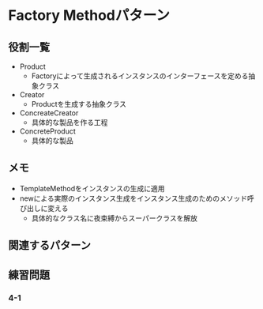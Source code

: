 # Factory Methodパターン

## 役割一覧

- Product
	- Factoryによって生成されるインスタンスのインターフェースを定める抽象クラス
- Creator
	- Productを生成する抽象クラス  
- ConcreateCreator
	- 具体的な製品を作る工程 
- ConcreteProduct
	- 具体的な製品

## メモ

- TemplateMethodをインスタンスの生成に適用
- newによる実際のインスタンス生成をインスタンス生成のためのメソッド呼び出しに変える
	- 具体的なクラス名に夜束縛からスーパークラスを解放

## 関連するパターン


## 練習問題

### 4-1
